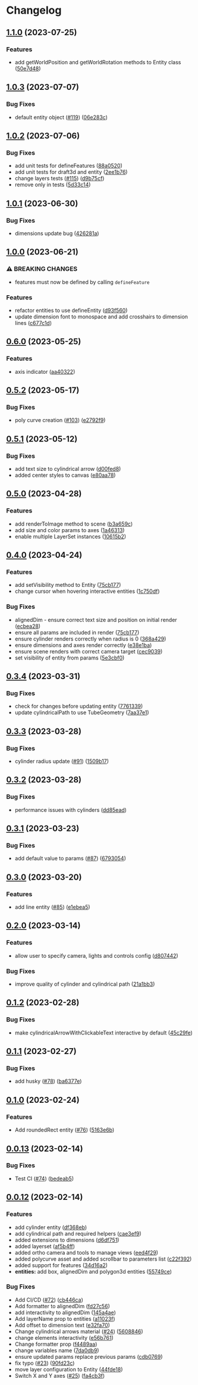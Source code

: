 # Changelog

## [1.1.0](https://github.com/leviat-tech/draft3d/compare/v1.0.3...v1.1.0) (2023-07-25)


### Features

* add getWorldPosition and getWorldRotation methods to Entity class ([50e7d48](https://github.com/leviat-tech/draft3d/commit/50e7d486f2635a7b93fa6d024816c3ca59b24365))

## [1.0.3](https://github.com/leviat-tech/draft3d/compare/v1.0.2...v1.0.3) (2023-07-07)


### Bug Fixes

* default entity object ([#119](https://github.com/leviat-tech/draft3d/issues/119)) ([06e283c](https://github.com/leviat-tech/draft3d/commit/06e283cb6af06f83c4030596b8c7641005816ef4))

## [1.0.2](https://github.com/leviat-tech/draft3d/compare/v1.0.1...v1.0.2) (2023-07-06)


### Bug Fixes

* add unit tests for defineFeatures ([88a0520](https://github.com/leviat-tech/draft3d/commit/88a0520bf4d5fe06475b6ec7b502426ac323f936))
* add unit tests for draft3d and entity ([2ee1b76](https://github.com/leviat-tech/draft3d/commit/2ee1b768dc7648a1e5f85778106c9f13f489d5ed))
* change layers tests ([#115](https://github.com/leviat-tech/draft3d/issues/115)) ([d9b75cf](https://github.com/leviat-tech/draft3d/commit/d9b75cf5af11eda0414892af2529942cbd7b2014))
* remove only in tests ([5d33c14](https://github.com/leviat-tech/draft3d/commit/5d33c14aa699cd28720a5fd18811485df586f6cb))

## [1.0.1](https://github.com/leviat-tech/draft3d/compare/v1.0.0...v1.0.1) (2023-06-30)


### Bug Fixes

* dimensions update bug ([426281a](https://github.com/leviat-tech/draft3d/commit/426281a8a8a5c6d6993de6823d3288b12c97fba3))

## [1.0.0](https://github.com/leviat-tech/draft3d/compare/v0.6.0...v1.0.0) (2023-06-21)


### ⚠ BREAKING CHANGES

* features must now be defined by calling `defineFeature`

### Features

* refactor entities to use defineEntity ([d93f560](https://github.com/leviat-tech/draft3d/commit/d93f56024eee59fc5d032a65630e12b9fb09f093))
* update dimension font to monospace and add crosshairs to dimension lines ([c677c1d](https://github.com/leviat-tech/draft3d/commit/c677c1d3d84d7e9fb8f2f8f1795290104f68fc96))

## [0.6.0](https://github.com/leviat-tech/draft3d/compare/v0.5.2...v0.6.0) (2023-05-25)


### Features

* axis indicator ([aa40322](https://github.com/leviat-tech/draft3d/commit/aa4032246a9d896faee5bdfb8f3669244a3573ee))

## [0.5.2](https://github.com/leviat-tech/draft3d/compare/v0.5.1...v0.5.2) (2023-05-17)


### Bug Fixes

* poly curve creation ([#103](https://github.com/leviat-tech/draft3d/issues/103)) ([e2792f9](https://github.com/leviat-tech/draft3d/commit/e2792f92a284817a64c63acf5260e98f7d80efa6))

## [0.5.1](https://github.com/leviat-tech/draft3d/compare/v0.5.0...v0.5.1) (2023-05-12)


### Bug Fixes

* add text size to cylindrical arrow ([d00fed8](https://github.com/leviat-tech/draft3d/commit/d00fed896ac80ed7b22d5f346781cdc75e763a76))
* added center styles to canvas ([e80aa78](https://github.com/leviat-tech/draft3d/commit/e80aa78a0eb8c6a9c20078525083666c4f10a2e3))

## [0.5.0](https://github.com/leviat-tech/draft3d/compare/v0.4.0...v0.5.0) (2023-04-28)


### Features

* add renderToImage method to scene ([b3a659c](https://github.com/leviat-tech/draft3d/commit/b3a659c9039653b8ca085517f5d38295cbf26aeb))
* add size and color params to axes ([1a46313](https://github.com/leviat-tech/draft3d/commit/1a46313812ecdfc3f25cda45295dd8093c769cdd))
* enable multiple LayerSet instances ([10615b2](https://github.com/leviat-tech/draft3d/commit/10615b2550f31374805b5885a664683cde684802))

## [0.4.0](https://github.com/leviat-tech/draft3d/compare/v0.3.4...v0.4.0) (2023-04-24)


### Features

* add setVisibility method to Entity ([75cb177](https://github.com/leviat-tech/draft3d/commit/75cb1773b7d91340c0aac117fa5362d12f3172d1))
* change cursor when hovering interactive entities ([1c750df](https://github.com/leviat-tech/draft3d/commit/1c750df1f6a929e72e640de4e270e79ca51f0684))


### Bug Fixes

* alignedDim - ensure correct text size and position on initial render ([ecbea28](https://github.com/leviat-tech/draft3d/commit/ecbea28973ece42642b14ed2eeb8a588a6a00f6c))
* ensure all params are included in render ([75cb177](https://github.com/leviat-tech/draft3d/commit/75cb1773b7d91340c0aac117fa5362d12f3172d1))
* ensure cylinder renders correctly when radius is 0 ([368a429](https://github.com/leviat-tech/draft3d/commit/368a4291e035f47164d0fc5daa2af180a03e3aaa))
* ensure dimensions and axes render correctly ([e38e1ba](https://github.com/leviat-tech/draft3d/commit/e38e1baf9e0cd2ecd4d3a00f76a91d6409c3b50a))
* ensure scene renders with correct camera target ([cec9039](https://github.com/leviat-tech/draft3d/commit/cec9039314304697b08a6e57127bf0dd67d55902))
* set visibility of entity from params ([5e3cbf0](https://github.com/leviat-tech/draft3d/commit/5e3cbf073e7758b5ab0b4991c8f76123b8ec3599))

## [0.3.4](https://github.com/leviat-tech/draft3d/compare/v0.3.3...v0.3.4) (2023-03-31)


### Bug Fixes

* check for changes before updating entity ([7761339](https://github.com/leviat-tech/draft3d/commit/77613394e4bec4a97366280990ef2d12a9d64165))
* update cylindricalPath to use TubeGeometry ([7aa37e1](https://github.com/leviat-tech/draft3d/commit/7aa37e19342ba6cfe2f00a7de5209276668ddb8c))

## [0.3.3](https://github.com/leviat-tech/draft3d/compare/v0.3.2...v0.3.3) (2023-03-28)


### Bug Fixes

* cylinder radius update ([#91](https://github.com/leviat-tech/draft3d/issues/91)) ([1509b17](https://github.com/leviat-tech/draft3d/commit/1509b174f42c17d1fcd8855d53b35be70c6142fd))

## [0.3.2](https://github.com/leviat-tech/draft3d/compare/v0.3.1...v0.3.2) (2023-03-28)


### Bug Fixes

* performance issues with cylinders ([dd85ead](https://github.com/leviat-tech/draft3d/commit/dd85eadf657aeb78cdb2a866a6f49ec6697c2cf6))

## [0.3.1](https://github.com/leviat-tech/draft3d/compare/v0.3.0...v0.3.1) (2023-03-23)


### Bug Fixes

* add default value to params ([#87](https://github.com/leviat-tech/draft3d/issues/87)) ([6793054](https://github.com/leviat-tech/draft3d/commit/6793054e37de7522597bb3d8ad7ef58ed9f4719b))

## [0.3.0](https://github.com/leviat-tech/draft3d/compare/v0.2.0...v0.3.0) (2023-03-20)


### Features

* add line entity ([#85](https://github.com/leviat-tech/draft3d/issues/85)) ([e1ebea5](https://github.com/leviat-tech/draft3d/commit/e1ebea5441f61c11be947fd7bedbaf41e4dcaf82))

## [0.2.0](https://github.com/leviat-tech/draft3d/compare/v0.1.2...v0.2.0) (2023-03-14)


### Features

* allow user to specify camera, lights and controls config ([d807442](https://github.com/leviat-tech/draft3d/commit/d807442279e4eb60844fd032e6f7858bca3b5f0b))


### Bug Fixes

* improve quality of cylinder and cylindrical path ([21a1bb3](https://github.com/leviat-tech/draft3d/commit/21a1bb33811d64cde46f5ec28731ad5111269862))

## [0.1.2](https://github.com/leviat-tech/draft3d/compare/v0.1.1...v0.1.2) (2023-02-28)


### Bug Fixes

* make cylindricalArrowWithClickableText interactive by default ([45c29fe](https://github.com/leviat-tech/draft3d/commit/45c29fee296ccc02a43e413e4e97afdc9fdf044f))

## [0.1.1](https://github.com/leviat-tech/draft3d/compare/v0.1.0...v0.1.1) (2023-02-27)


### Bug Fixes

* add husky ([#78](https://github.com/leviat-tech/draft3d/issues/78)) ([ba6377e](https://github.com/leviat-tech/draft3d/commit/ba6377e4e883f679297627dcbca023f26bdbb31c))

## [0.1.0](https://github.com/leviat-tech/draft3d/compare/v0.0.13...v0.1.0) (2023-02-24)


### Features

* Add roundedRect entity ([#76](https://github.com/leviat-tech/draft3d/issues/76)) ([5163e6b](https://github.com/leviat-tech/draft3d/commit/5163e6b7abee96dd4b13757de47f29c286553c1c))

## [0.0.13](https://github.com/leviat-tech/draft3d/compare/v0.0.12...v0.0.13) (2023-02-14)


### Bug Fixes

* Test CI ([#74](https://github.com/leviat-tech/draft3d/issues/74)) ([bedeab5](https://github.com/leviat-tech/draft3d/commit/bedeab52402a9ecd19b7a9cb5969ff5990bc117f))

## [0.0.12](https://github.com/leviat-tech/draft3d/compare/v1.0.0...v0.0.12) (2023-02-14)


### Features

* add cylinder entity ([df368eb](https://github.com/leviat-tech/draft3d/commit/df368ebed1892f52f596b58e49c32a34ae7ac549))
* add cylindrical path and required helpers ([cae3ef9](https://github.com/leviat-tech/draft3d/commit/cae3ef9f2902d55c69a19814e3dd4a7fb26ba4a0))
* added extensions to dimensions ([d6df751](https://github.com/leviat-tech/draft3d/commit/d6df751433eae1d70a928872602576070d47862b))
* added layerset ([af5b4ff](https://github.com/leviat-tech/draft3d/commit/af5b4ffb46ee85f4c5d5315e14d7a61a221d14bd))
* added ortho camera and tools to manage views ([eed4f29](https://github.com/leviat-tech/draft3d/commit/eed4f29a601447462a3f81d8f9d6fc7ded310481))
* added polycurve asset and added scrollbar to parameters list ([c22f392](https://github.com/leviat-tech/draft3d/commit/c22f3929fe5048de5feb18524175522d4fa7a1bd))
* added support for features ([34d16a2](https://github.com/leviat-tech/draft3d/commit/34d16a2260f4ab6b7865945a543129b7efb97e0e))
* **entities:** add box, alignedDim and polygon3d entities ([55749ce](https://github.com/leviat-tech/draft3d/commit/55749cecdcc7ca929e5535b76faf11278dc93f5e))


### Bug Fixes

* Add CI/CD ([#72](https://github.com/leviat-tech/draft3d/issues/72)) ([cb446ca](https://github.com/leviat-tech/draft3d/commit/cb446ca3ae354b490ce00e6b461787cca2d523ac))
* Add formatter to alignedDim ([fd27c56](https://github.com/leviat-tech/draft3d/commit/fd27c56ebd5113b4ef2653c321773ee524bf4c92))
* add interactivity to alignedDim ([145a4ae](https://github.com/leviat-tech/draft3d/commit/145a4aecc8238a5838f8dce3ba52b1119b524cd4))
* Add layerName prop to entities ([a11023f](https://github.com/leviat-tech/draft3d/commit/a11023f4a482279d005185aca64fb5c9a0fb0c4d))
* Add offset to dimension text ([e32fa70](https://github.com/leviat-tech/draft3d/commit/e32fa700fb7bc897ab27b6cceebfe45963172029))
* Change cylindrical arrows material ([#24](https://github.com/leviat-tech/draft3d/issues/24)) ([5608846](https://github.com/leviat-tech/draft3d/commit/56088460f9b7a6a8672f8d085ee51ca129d0c092))
* change elements interactivity ([e56b761](https://github.com/leviat-tech/draft3d/commit/e56b761455576e87bf303188e7c42194036a763b))
* Change formatter prop ([f4489aa](https://github.com/leviat-tech/draft3d/commit/f4489aaeaabaf72f5ba4903a31354111e80b5e9b))
* change variables name ([7da0db9](https://github.com/leviat-tech/draft3d/commit/7da0db91ba299c548fc178772c6ed7282dd0f2f3))
* ensure updated params replace previous params ([cdb0769](https://github.com/leviat-tech/draft3d/commit/cdb0769542c10e0d76b5919087a9f148beeeada2))
* fix typo ([#23](https://github.com/leviat-tech/draft3d/issues/23)) ([90fd23c](https://github.com/leviat-tech/draft3d/commit/90fd23c759e2b46a14620beeddb72479b0e4a814))
* move layer configuration to Entity ([44fde18](https://github.com/leviat-tech/draft3d/commit/44fde1854ba8cb88c87ce007fd959aea6d2d9e3e))
* Switch X and Y axes ([#25](https://github.com/leviat-tech/draft3d/issues/25)) ([fa4cb3f](https://github.com/leviat-tech/draft3d/commit/fa4cb3fc9a7abb4df77fb8b2d972bf3503cef2dc))
